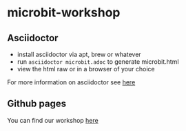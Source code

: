 # microbit-workshop

## Asciidoctor
* install asciidoctor via apt, brew or whatever 
* run ```asciidoctor microbit.adoc``` to generate microbit.html
* view the html raw or in a browser of your choice

For more information on asciidoctor see [here](https://asciidoctor.org/docs/user-manual)

## Github pages
You can find our workshop [here](https://mthoolen.github.io/microbit-workshop/)
